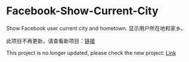 # Facebook-Show-Current-City
Show Facebook user current city and hometown. 显示用户所在地和家乡。

此项目不再更新，请查看新项目：[链接](https://dev-coco.github.io/Online-Tools/Get-Facebook-Info.html)

This project is no longer updated, please check the new project: [Link](https://dev-coco.github.io/Online-Tools/Get-Facebook-Info.html)
